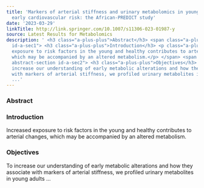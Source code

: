```yaml
---
title: 'Markers of arterial stiffness and urinary metabolomics in young adults with
  early cardiovascular risk: the African-PREDICT study'
date: '2023-03-29'
linkTitle: http://link.springer.com/10.1007/s11306-023-01987-y
source: Latest Results for Metabolomics
description: ' <h3 class="a-plus-plus">Abstract</h3> <span class="a-plus-plus abstract-section
  id-a-sec1"> <h3 class="a-plus-plus">Introduction</h3> <p class="a-plus-plus">Increased
  exposure to risk factors in the young and healthy contributes to arterial changes,
  which may be accompanied by an altered metabolism.</p> </span> <span class="a-plus-plus
  abstract-section id-a-sec2"> <h3 class="a-plus-plus">Objectives</h3> <p class="a-plus-plus">To
  increase our understanding of early metabolic alterations and how they associate
  with markers of arterial stiffness, we profiled urinary metabolites in young adults
  ...'
---
```

 <h3 class="a-plus-plus">Abstract</h3> <span class="a-plus-plus abstract-section id-a-sec1"> <h3 class="a-plus-plus">Introduction</h3> <p class="a-plus-plus">Increased exposure to risk factors in the young and healthy contributes to arterial changes, which may be accompanied by an altered metabolism.</p> </span> <span class="a-plus-plus abstract-section id-a-sec2"> <h3 class="a-plus-plus">Objectives</h3> <p class="a-plus-plus">To increase our understanding of early metabolic alterations and how they associate with markers of arterial stiffness, we profiled urinary metabolites in young adults ...